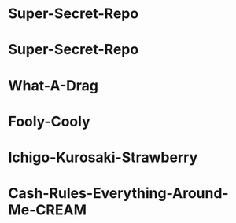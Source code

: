 # Super-Secret-Repo
# Super-Secret-Repo
# What-A-Drag
# Fooly-Cooly
# Ichigo-Kurosaki-Strawberry
# Cash-Rules-Everything-Around-Me-CREAM

